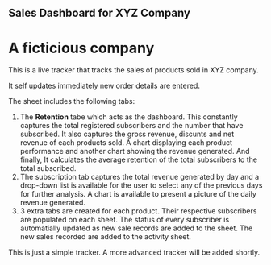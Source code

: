 ## Sales Dashboard for XYZ Company

# A ficticious company

This is a live tracker that tracks the sales of products sold in XYZ company.

It self updates immediately new order details are entered.

The sheet includes the following tabs:

1. The **Retention** tabe which acts as the dashboard. This constantly captures the total registered subscribers and the number that have subscribed. It also captures the gross revenue, discunts and net revenue of each products sold. A chart displaying each product performance and another chart showing the revenue generated. And finally, It calculates the average retention of the total subscribers to the total subscribed.
2. The subscription tab captures the total revenue generated by day and a drop-down list is available for the user to select any of the previous days for further analysis. A chart is available to present a picture of the daily revenue generated.
3. 3 extra tabs are created for each product. Their respective subscribers are populated on each sheet. The status of every subscriber is automatially updated as new sale records are added to the sheet. The new sales recorded are added to the activity sheet.

This is just a simple tracker. A more advanced tracker will be added shortly.
